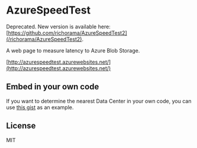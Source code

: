 AzureSpeedTest
==============

Deprecated. New version is available here: [https://github.com/richorama/AzureSpeedTest2](/richorama/AzureSpeedTest2).

A web page to measure latency to Azure Blob Storage.

[http://azurespeedtest.azurewebsites.net/](http://azurespeedtest.azurewebsites.net/)


Embed in your own code
----------------------

If you want to determine the nearest Data Center in your own code, you can use [this gist](https://gist.github.com/richorama/6340426) as an example.


License
-------

MIT
